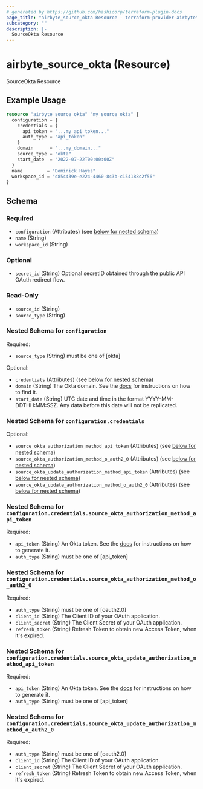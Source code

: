 ```yaml
---
# generated by https://github.com/hashicorp/terraform-plugin-docs
page_title: "airbyte_source_okta Resource - terraform-provider-airbyte"
subcategory: ""
description: |-
  SourceOkta Resource
---
```


# airbyte_source_okta (Resource)

SourceOkta Resource

## Example Usage

```terraform
resource "airbyte_source_okta" "my_source_okta" {
  configuration = {
    credentials = {
      api_token = "...my_api_token..."
      auth_type = "api_token"
    }
    domain      = "...my_domain..."
    source_type = "okta"
    start_date  = "2022-07-22T00:00:00Z"
  }
  name         = "Dominick Hayes"
  workspace_id = "d854439e-e224-4460-843b-c154188c2f56"
}
```

<!-- schema generated by tfplugindocs -->
## Schema

### Required

- `configuration` (Attributes) (see [below for nested schema](#nestedatt--configuration))
- `name` (String)
- `workspace_id` (String)

### Optional

- `secret_id` (String) Optional secretID obtained through the public API OAuth redirect flow.

### Read-Only

- `source_id` (String)
- `source_type` (String)

<a id="nestedatt--configuration"></a>
### Nested Schema for `configuration`

Required:

- `source_type` (String) must be one of [okta]

Optional:

- `credentials` (Attributes) (see [below for nested schema](#nestedatt--configuration--credentials))
- `domain` (String) The Okta domain. See the <a href="https://docs.airbyte.com/integrations/sources/okta">docs</a> for instructions on how to find it.
- `start_date` (String) UTC date and time in the format YYYY-MM-DDTHH:MM:SSZ. Any data before this date will not be replicated.

<a id="nestedatt--configuration--credentials"></a>
### Nested Schema for `configuration.credentials`

Optional:

- `source_okta_authorization_method_api_token` (Attributes) (see [below for nested schema](#nestedatt--configuration--credentials--source_okta_authorization_method_api_token))
- `source_okta_authorization_method_o_auth2_0` (Attributes) (see [below for nested schema](#nestedatt--configuration--credentials--source_okta_authorization_method_o_auth2_0))
- `source_okta_update_authorization_method_api_token` (Attributes) (see [below for nested schema](#nestedatt--configuration--credentials--source_okta_update_authorization_method_api_token))
- `source_okta_update_authorization_method_o_auth2_0` (Attributes) (see [below for nested schema](#nestedatt--configuration--credentials--source_okta_update_authorization_method_o_auth2_0))

<a id="nestedatt--configuration--credentials--source_okta_authorization_method_api_token"></a>
### Nested Schema for `configuration.credentials.source_okta_authorization_method_api_token`

Required:

- `api_token` (String) An Okta token. See the <a href="https://docs.airbyte.com/integrations/sources/okta">docs</a> for instructions on how to generate it.
- `auth_type` (String) must be one of [api_token]


<a id="nestedatt--configuration--credentials--source_okta_authorization_method_o_auth2_0"></a>
### Nested Schema for `configuration.credentials.source_okta_authorization_method_o_auth2_0`

Required:

- `auth_type` (String) must be one of [oauth2.0]
- `client_id` (String) The Client ID of your OAuth application.
- `client_secret` (String) The Client Secret of your OAuth application.
- `refresh_token` (String) Refresh Token to obtain new Access Token, when it's expired.


<a id="nestedatt--configuration--credentials--source_okta_update_authorization_method_api_token"></a>
### Nested Schema for `configuration.credentials.source_okta_update_authorization_method_api_token`

Required:

- `api_token` (String) An Okta token. See the <a href="https://docs.airbyte.com/integrations/sources/okta">docs</a> for instructions on how to generate it.
- `auth_type` (String) must be one of [api_token]


<a id="nestedatt--configuration--credentials--source_okta_update_authorization_method_o_auth2_0"></a>
### Nested Schema for `configuration.credentials.source_okta_update_authorization_method_o_auth2_0`

Required:

- `auth_type` (String) must be one of [oauth2.0]
- `client_id` (String) The Client ID of your OAuth application.
- `client_secret` (String) The Client Secret of your OAuth application.
- `refresh_token` (String) Refresh Token to obtain new Access Token, when it's expired.


